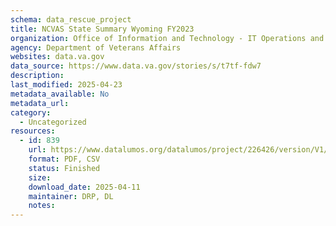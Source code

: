 ```yaml
---
schema: data_rescue_project 
title: NCVAS State Summary Wyoming FY2023
organization: Office of Information and Technology - IT Operations and Services (ITOPS)
agency: Department of Veterans Affairs
websites: data.va.gov
data_source: https://www.data.va.gov/stories/s/t7tf-fdw7
description: 
last_modified: 2025-04-23
metadata_available: No
metadata_url: 
category:
  - Uncategorized
resources:
  - id: 839
    url: https://www.datalumos.org/datalumos/project/226426/version/V1/view
    format: PDF, CSV
    status: Finished
    size: 
    download_date: 2025-04-11
    maintainer: DRP, DL
    notes: 
---
```

